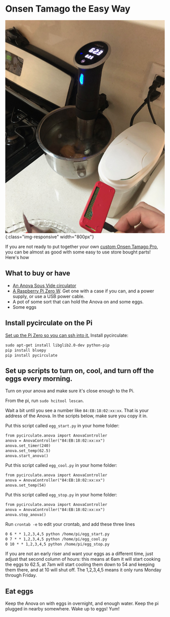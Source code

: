 # Onsen Tamago the Easy Way 

 ![Anova](pics/anova.jpg){:class="img-responsive" width="800px"}

If you are not ready to put together your own [custom Onsen Tamago Pro](http://onsentamago.pro), you can be almost as good with some easy to use store bought parts! Here's how

## What to buy or have

 * [An Anova Sous Vide circulator](https://www.amazon.com/Anova-Culinary-Precision-Bluetooth-Circulator/dp/B00UKPBXM4)
 * [A Raspberry Pi Zero W](https://www.amazon.com/CanaKit-Raspberry-Wireless-Official-Supply/dp/B071L2ZQZX). Get one with a case if you can, and a power supply, or use a USB power cable.
 * A pot of some sort that can hold the Anova on and some eggs.
 * Some eggs

## Install pycirculate on the Pi

[Set up the Pi Zero so you can ssh into it.](https://www.losant.com/blog/getting-started-with-the-raspberry-pi-zero-w-without-a-monitor) Install pycirculate:

```
sudo apt-get install libglib2.0-dev python-pip
pip install bluepy
pip install pycirculate
```

## Set up scripts to turn on, cool, and turn off the eggs every morning.

Turn on your anova and make sure it's close enough to the Pi. 

From the pi, run `sudo hcitool lescan`. 

Wait a bit until you see a number like `84:EB:18:02:xx:xx`. That is your address of the Anova. In the scripts below, make sure you copy it in.

Put this script called `egg_start.py` in your home folder:

```
from pycirculate.anova import AnovaController
anova = AnovaController("84:EB:18:02:xx:xx")
anova.set_timer(240)
anova.set_temp(62.5)
anova.start_anova()
```

Put this script called `egg_cool.py` in your home folder:

```
from pycirculate.anova import AnovaController
anova = AnovaController("84:EB:18:02:xx:xx")
anova.set_temp(54)
```

Put this script called `egg_stop.py` in your home folder:

```
from pycirculate.anova import AnovaController
anova = AnovaController("84:EB:18:02:xx:xx")
anova.stop_anova()
```

Run `crontab -e` to edit your crontab, and add these three lines

```
0 6 * * 1,2,3,4,5 python /home/pi/egg_start.py
0 7 * * 1,2,3,4,5 python /home/pi/egg_cool.py
0 10 * * 1,2,3,4,5 python /home/pi/egg_stop.py
```

If you are not an early riser and want your eggs as a different time, just adjust that second column of hours: this means at 6am it will start cooking the eggs to 62.5, at 7am will start cooling them down to 54 and keeping them there, and at 10 will shut off. The 1,2,3,4,5 means it only runs Monday through Friday. 

## Eat eggs

Keep the Anova on with eggs in overnight, and enough water. Keep the pi plugged in nearby somewhere. Wake up to eggs! Yum!



